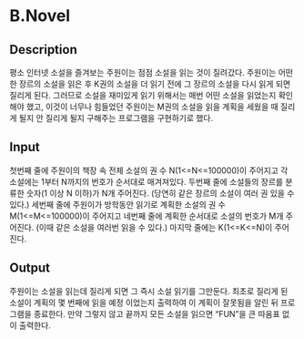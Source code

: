 # B.Novel

## Description

평소 인터넷 소설을 즐겨보는 주원이는 점점 소설을 읽는 것이 질려갔다. 주원이는 어떤 한 장르의 소설을 읽은 후 K권의 소설을 더 읽기 전에 그 장르의 소설을 다시 읽게 되면 질리게 된다. 그러므로 소설을 재미있게 읽기 위해서는 매번 어떤 소설을 읽었는지 확인해야 했고, 이것이 너무나 힘들었던 주원이는 M권의 소설을 읽을 계획을 세웠을 때 질리게 될지 안 질리게 될지 구해주는 프로그램을 구현하기로 했다.

## Input

첫번째 줄에 주원이의 책장 속 전체 소설의 권 수 N(1<=N<=100000)이 주어지고 각 소설에는 1부터 N까지의 번호가 순서대로 매겨져있다. 두번째 줄에 소설들의 장르를 분류한 숫자(1 이상 N 이하)가 N개 주어진다. (당연히 같은 장르의 소설이 여러 권 있을 수 있다.) 세번째 줄에 주원이가 방학동안 읽기로 계획한 소설의 권 수 M(1<=M<=100000)이 주어지고 네번째 줄에 계획한 순서대로 소설의 번호가 M개 주어진다. (이때 같은 소설을 여러번 읽을 수 있다.) 마지막 줄에는 K(1<=K<=N)이 주어진다.

## Output

주원이는 소설을 읽는데 질리게 되면 그 즉시 소설 읽기를 그만둔다. 최초로 질리게 된 소설이 계획의 몇 번째에 읽을 예정 이었는지 출력하여 이 계획이 잘못됨을 알린 뒤 프로그램을 종료한다. 만약 그렇지 않고 끝까지 모든 소설을 읽으면 “FUN”을 큰 따옴표 없이 출력한다. 
